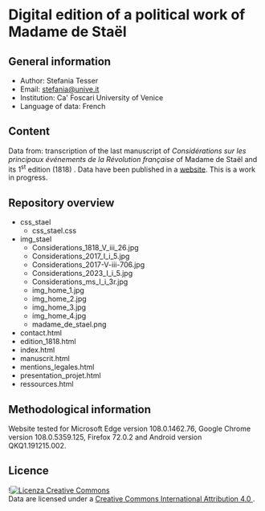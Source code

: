 # Digital edition of a political work of Madame de Staël


## General information
- Author: Stefania Tesser
- Email: stefania@unive.it
- Institution: Ca' Foscari University of Venice
- Language of data: French

## Content
Data from:  transcription of the last manuscript of *Considérations sur les principaux événements de la Révolution française* of Madame de Staël and its  1<sup>st</sup> edition (1818) . Data have been published in a [website](https://giada-collab.github.io/considerations/). This is a work in progress.


## Repository overview

- css_stael
  - css_stael.css 
- img_stael
  - Considerations_1818_V_iii_26.jpg
  - Considerations_2017_I_i_5.jpg
  - Considerations_2017-V-iii-706.jpg
  - Considerations_2023_I_i_5.jpg
  - Considerations_ms_I_i_3r.jpg
  - img_home_1.jpg
  - img_home_2.jpg
  - img_home_3.jpg
  - img_home_4.jpg
  - madame_de_stael.png
- contact.html
- edition_1818.html
- index.html
- manuscrit.html
- mentions_legales.html
- presentation_projet.html
- ressources.html

## Methodological information

Website tested for Microsoft Edge version 108.0.1462.76, Google Chrome version 108.0.5359.125, Firefox 72.0.2 and Android version QKQ1.191215.002.

## Licence

!<a rel="license" href="http://creativecommons.org/licenses/by/4.0/"><img alt="Licenza Creative Commons" style="border-width:0" src="https://i.creativecommons.org/l/by/4.0/88x31.png" /></a><br />Data are licensed under a <a rel="license" href="http://creativecommons.org/licenses/by/4.0/">Creative Commons International Attribution 4.0 </a>.


















